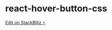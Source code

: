 # react-hover-button-css

[Edit on StackBlitz ⚡️](https://stackblitz.com/edit/react-hover-button-css)